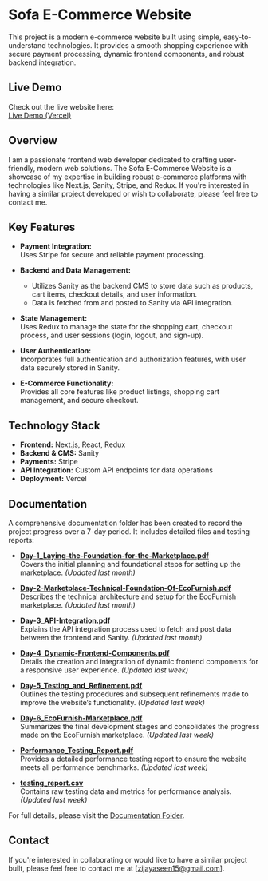 # Sofa E-Commerce Website

This project is a modern e-commerce website built using simple, easy-to-understand technologies. It provides a smooth shopping experience with secure payment processing, dynamic frontend components, and robust backend integration.

## Live Demo

Check out the live website here:  
[Live Demo (Vercel)](https://figma-to-next-js-sofa-website.vercel.app/)

## Overview

I am a passionate frontend web developer dedicated to crafting user-friendly, modern web solutions. The Sofa E-Commerce Website is a showcase of my expertise in building robust e-commerce platforms with technologies like Next.js, Sanity, Stripe, and Redux. If you're interested in having a similar project developed or wish to collaborate, please feel free to contact me.

## Key Features

- **Payment Integration:**  
  Uses Stripe for secure and reliable payment processing.

- **Backend and Data Management:**  
  - Utilizes Sanity as the backend CMS to store data such as products, cart items, checkout details, and user information.  
  - Data is fetched from and posted to Sanity via API integration.

- **State Management:**  
  Uses Redux to manage the state for the shopping cart, checkout process, and user sessions (login, logout, and sign-up).

- **User Authentication:**  
  Incorporates full authentication and authorization features, with user data securely stored in Sanity.

- **E-Commerce Functionality:**  
  Provides all core features like product listings, shopping cart management, and secure checkout.

## Technology Stack

- **Frontend:** Next.js, React, Redux  
- **Backend & CMS:** Sanity  
- **Payments:** Stripe  
- **API Integration:** Custom API endpoints for data operations  
- **Deployment:** Vercel

## Documentation

A comprehensive documentation folder has been created to record the project progress over a 7-day period. It includes detailed files and testing reports:

- **[Day-1_Laying-the-Foundation-for-the-Marketplace.pdf](./.document/Day-1_Laying-the-Foundation-for-the-Marketplace.pdf)**  
  Covers the initial planning and foundational steps for setting up the marketplace. *(Updated last month)*

- **[Day-2-Marketplace-Technical-Foundation-Of-EcoFurnish.pdf](./.document/Day-2-Marketplace-Technical-Foundation-Of-EcoFurnish.pdf)**  
  Describes the technical architecture and setup for the EcoFurnish marketplace. *(Updated last month)*

- **[Day-3_API-Integration.pdf](./.document/Day-3_API-Integration.pdf)**  
  Explains the API integration process used to fetch and post data between the frontend and Sanity. *(Updated last month)*

- **[Day-4_Dynamic-Frontend-Components.pdf](./.document/Day-4_Dynamic-Frontend-Components.pdf)**  
  Details the creation and integration of dynamic frontend components for a responsive user experience. *(Updated last week)*

- **[Day-5_Testing_and_Refinement.pdf](./.document/Day-5_Testing_and_Refinement.pdf)**  
  Outlines the testing procedures and subsequent refinements made to improve the website’s functionality. *(Updated last week)*

- **[Day-6_EcoFurnish-Marketplace.pdf](./.document/Day-6_EcoFurnish-Marketplace.pdf)**  
  Summarizes the final development stages and consolidates the progress made on the EcoFurnish marketplace. *(Updated last week)*

- **[Performance_Testing_Report.pdf](./.document/Performance_Testing_Report.pdf)**  
  Provides a detailed performance testing report to ensure the website meets all performance benchmarks. *(Updated last week)*

- **[testing_report.csv](./.document/testing_report.csv)**  
  Contains raw testing data and metrics for performance analysis. *(Updated last week)*

For full details, please visit the [Documentation Folder](./.document).

## Contact

If you're interested in collaborating or would like to have a similar project built, please feel free to contact me at [zijayaseen15@gmail.com].


